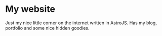# My website

Just my nice little corner on the internet written in AstroJS. Has my blog, portfolio and some nice hidden goodies.

